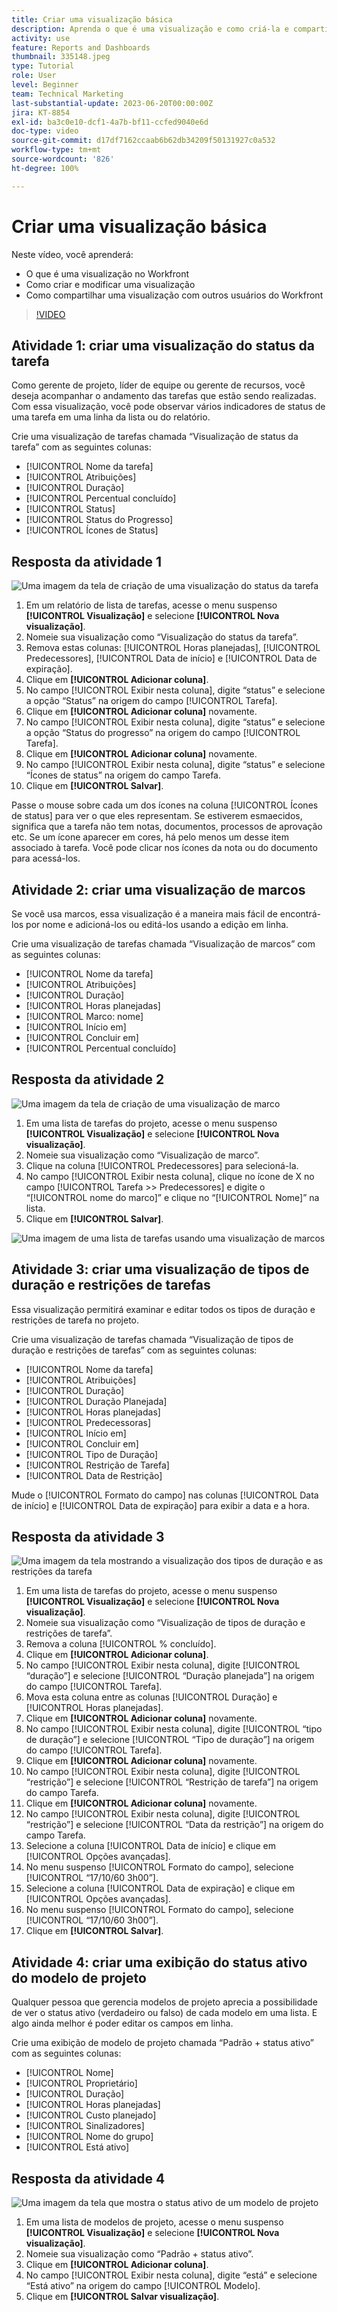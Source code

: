 ```yaml
---
title: Criar uma visualização básica
description: Aprenda o que é uma visualização e como criá-la e compartilhá-la com outros usuários no Workfront.
activity: use
feature: Reports and Dashboards
thumbnail: 335148.jpeg
type: Tutorial
role: User
level: Beginner
team: Technical Marketing
last-substantial-update: 2023-06-20T00:00:00Z
jira: KT-8854
exl-id: ba3c0e10-dcf1-4a7b-bf11-ccfed9040e6d
doc-type: video
source-git-commit: d17df7162ccaab6b62db34209f50131927c0a532
workflow-type: tm+mt
source-wordcount: '826'
ht-degree: 100%

---
```


# Criar uma visualização básica

Neste vídeo, você aprenderá:

* O que é uma visualização no Workfront
* Como criar e modificar uma visualização
* Como compartilhar uma visualização com outros usuários do Workfront

>[!VIDEO](https://video.tv.adobe.com/v/335148/?quality=12&learn=on&enablevpops)

## Atividade 1: criar uma visualização do status da tarefa

Como gerente de projeto, líder de equipe ou gerente de recursos, você deseja acompanhar o andamento das tarefas que estão sendo realizadas. Com essa visualização, você pode observar vários indicadores de status de uma tarefa em uma linha da lista ou do relatório.

Crie uma visualização de tarefas chamada “Visualização de status da tarefa” com as seguintes colunas:

* [!UICONTROL Nome da tarefa]
* [!UICONTROL Atribuições]
* [!UICONTROL Duração]
* [!UICONTROL Percentual concluído]
* [!UICONTROL Status]
* [!UICONTROL Status do Progresso]
* [!UICONTROL Ícones de Status]

## Resposta da atividade 1

![Uma imagem da tela de criação de uma visualização do status da tarefa](assets/view-exercise.png)

1. Em um relatório de lista de tarefas, acesse o menu suspenso **[!UICONTROL Visualização]** e selecione **[!UICONTROL Nova visualização]**.
1. Nomeie sua visualização como “Visualização do status da tarefa”.
1. Remova estas colunas: [!UICONTROL Horas planejadas], [!UICONTROL Predecessores], [!UICONTROL Data de início] e [!UICONTROL Data de expiração]. 
1. Clique em **[!UICONTROL Adicionar coluna]**.
1. No campo [!UICONTROL Exibir nesta coluna], digite “status” e selecione a opção “Status” na origem do campo [!UICONTROL Tarefa].
1. Clique em **[!UICONTROL Adicionar coluna]** novamente.
1. No campo [!UICONTROL Exibir nesta coluna], digite “status” e selecione a opção “Status do progresso” na origem do campo [!UICONTROL Tarefa].
1. Clique em **[!UICONTROL Adicionar coluna]** novamente.
1. No campo [!UICONTROL Exibir nesta coluna], digite “status” e selecione “Ícones de status” na origem do campo Tarefa.
1. Clique em **[!UICONTROL Salvar]**.

Passe o mouse sobre cada um dos ícones na coluna [!UICONTROL Ícones de status] para ver o que eles representam. Se estiverem esmaecidos, significa que a tarefa não tem notas, documentos, processos de aprovação etc. Se um ícone aparecer em cores, há pelo menos um desse item associado à tarefa. Você pode clicar nos ícones da nota ou do documento para acessá-los.

## Atividade 2: criar uma visualização de marcos

Se você usa marcos, essa visualização é a maneira mais fácil de encontrá-los por nome e adicioná-los ou editá-los usando a edição em linha.

Crie uma visualização de tarefas chamada “Visualização de marcos” com as seguintes colunas:

* [!UICONTROL Nome da tarefa]
* [!UICONTROL Atribuições]
* [!UICONTROL Duração]
* [!UICONTROL Horas planejadas]
* [!UICONTROL Marco: nome]
* [!UICONTROL Início em]
* [!UICONTROL Concluir em]
* [!UICONTROL Percentual concluído]


## Resposta da atividade 2

![Uma imagem da tela de criação de uma visualização de marco](assets/view-milestone-exercise-1.png)

1. Em uma lista de tarefas do projeto, acesse o menu suspenso **[!UICONTROL Visualização]** e selecione **[!UICONTROL Nova visualização]**.
1. Nomeie sua visualização como “Visualização de marco”.
1. Clique na coluna [!UICONTROL Predecessores] para selecioná-la.
1. No campo [!UICONTROL Exibir nesta coluna], clique no ícone de X no campo [!UICONTROL Tarefa >> Predecessores] e digite o “[!UICONTROL nome do marco]” e clique no “[!UICONTROL  Nome]” na lista.
1. Clique em **[!UICONTROL Salvar]**.

![Uma imagem de uma lista de tarefas usando uma visualização de marcos](assets/view-milestone-exercise-2.png)

## Atividade 3: criar uma visualização de tipos de duração e restrições de tarefas

Essa visualização permitirá examinar e editar todos os tipos de duração e restrições de tarefa no projeto.

Crie uma visualização de tarefas chamada “Visualização de tipos de duração e restrições de tarefas” com as seguintes colunas:

* [!UICONTROL Nome da tarefa]
* [!UICONTROL Atribuições]
* [!UICONTROL Duração]
* [!UICONTROL Duração Planejada]
* [!UICONTROL Horas planejadas]
* [!UICONTROL Predecessoras]
* [!UICONTROL Início em]
* [!UICONTROL Concluir em]
* [!UICONTROL Tipo de Duração]
* [!UICONTROL Restrição de Tarefa]
* [!UICONTROL Data de Restrição]

Mude o [!UICONTROL Formato do campo] nas colunas [!UICONTROL Data de início] e [!UICONTROL Data de expiração] para exibir a data e a hora.

## Resposta da atividade 3

![Uma imagem da tela mostrando a visualização dos tipos de duração e as restrições da tarefa](assets/view-activity-3.png)

1. Em uma lista de tarefas do projeto, acesse o menu suspenso **[!UICONTROL Visualização]** e selecione **[!UICONTROL Nova visualização]**.
1. Nomeie sua visualização como “Visualização de tipos de duração e restrições de tarefa”.
1. Remova a coluna [!UICONTROL % concluído].
1. Clique em **[!UICONTROL Adicionar coluna]**.
1. No campo [!UICONTROL Exibir nesta coluna], digite [!UICONTROL “duração”] e selecione [!UICONTROL “Duração planejada”] na origem do campo [!UICONTROL Tarefa].
1. Mova esta coluna entre as colunas [!UICONTROL Duração] e [!UICONTROL Horas planejadas].
1. Clique em **[!UICONTROL Adicionar coluna]** novamente.
1. No campo [!UICONTROL Exibir nesta coluna], digite [!UICONTROL “tipo de duração”] e selecione [!UICONTROL “Tipo de duração”] na origem do campo [!UICONTROL Tarefa].
1. Clique em **[!UICONTROL Adicionar coluna]** novamente.
1. No campo [!UICONTROL Exibir nesta coluna], digite [!UICONTROL “restrição”] e selecione [!UICONTROL “Restrição de tarefa”] na origem do campo Tarefa.
1. Clique em **[!UICONTROL Adicionar coluna]** novamente.
1. No campo [!UICONTROL Exibir nesta coluna], digite [!UICONTROL “restrição”] e selecione [!UICONTROL “Data da restrição”] na origem do campo Tarefa.
1. Selecione a coluna [!UICONTROL Data de início] e clique em [!UICONTROL Opções avançadas].
1. No menu suspenso [!UICONTROL Formato do campo], selecione [!UICONTROL “17/10/60 3h00”].
1. Selecione a coluna [!UICONTROL Data de expiração] e clique em [!UICONTROL Opções avançadas].
1. No menu suspenso [!UICONTROL Formato do campo], selecione [!UICONTROL “17/10/60 3h00”].
1. Clique em **[!UICONTROL Salvar]**.

## Atividade 4: criar uma exibição do status ativo do modelo de projeto

Qualquer pessoa que gerencia modelos de projeto aprecia a possibilidade de ver o status ativo (verdadeiro ou falso) de cada modelo em uma lista. E algo ainda melhor é poder editar os campos em linha.

Crie uma exibição de modelo de projeto chamada “Padrão + status ativo” com as seguintes colunas:

* [!UICONTROL Nome]
* [!UICONTROL Proprietário]
* [!UICONTROL Duração]
* [!UICONTROL Horas planejadas]
* [!UICONTROL Custo planejado]
* [!UICONTROL Sinalizadores]
* [!UICONTROL Nome do grupo]
* [!UICONTROL Está ativo]


## Resposta da atividade 4

![Uma imagem da tela que mostra o status ativo de um modelo de projeto](assets/view-activity-4.png)

1. Em uma lista de modelos de projeto, acesse o menu suspenso **[!UICONTROL Visualização]** e selecione **[!UICONTROL Nova visualização]**.
1. Nomeie sua visualização como “Padrão + status ativo”.
1. Clique em **[!UICONTROL Adicionar coluna]**.
1. No campo [!UICONTROL Exibir nesta coluna], digite “está” e selecione “Está ativo” na origem do campo [!UICONTROL Modelo].
1. Clique em **[!UICONTROL Salvar visualização]**.
